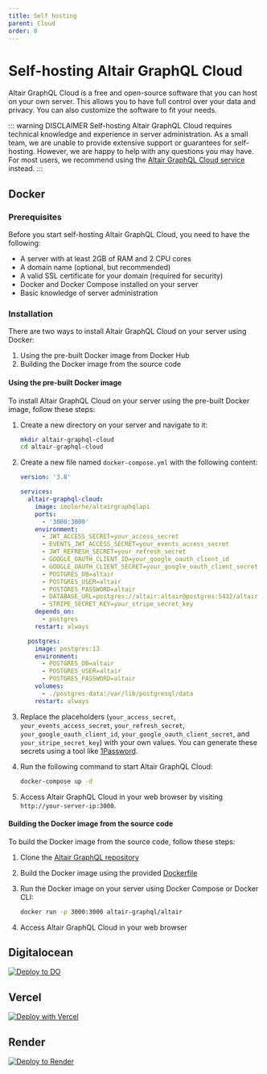 ```yaml
---
title: Self hosting
parent: Cloud
order: 8
---
```


# Self-hosting Altair GraphQL Cloud

Altair GraphQL Cloud is a free and open-source software that you can host on your own server. This allows you to have full control over your data and privacy. You can also customize the software to fit your needs.

::: warning DISCLAIMER
Self-hosting Altair GraphQL Cloud requires technical knowledge and experience in server administration. As a small team, we are unable to provide extensive support or guarantees for self-hosting. However, we are happy to help with any questions you may have. For most users, we recommend using the [Altair GraphQL Cloud service](/cloud) instead.
:::

## Docker

### Prerequisites

Before you start self-hosting Altair GraphQL Cloud, you need to have the following:

- A server with at least 2GB of RAM and 2 CPU cores
- A domain name (optional, but recommended)
- A valid SSL certificate for your domain (required for security)
- Docker and Docker Compose installed on your server
- Basic knowledge of server administration

### Installation

There are two ways to install Altair GraphQL Cloud on your server using Docker:

1. Using the pre-built Docker image from Docker Hub
2. Building the Docker image from the source code

#### Using the pre-built Docker image

To install Altair GraphQL Cloud on your server using the pre-built Docker image, follow these steps:

1. Create a new directory on your server and navigate to it:

   ```bash
   mkdir altair-graphql-cloud
   cd altair-graphql-cloud
   ```

2. Create a new file named `docker-compose.yml` with the following content:

   ```yaml
   version: '3.8'

   services:
     altair-graphql-cloud:
       image: imolorhe/altairgraphqlapi
       ports:
         - '3000:3000'
       environment:
         - JWT_ACCESS_SECRET=your_access_secret
         - EVENTS_JWT_ACCESS_SECRET=your_events_access_secret
         - JWT_REFRESH_SECRET=your_refresh_secret
         - GOOGLE_OAUTH_CLIENT_ID=your_google_oauth_client_id
         - GOOGLE_OAUTH_CLIENT_SECRET=your_google_oauth_client_secret
         - POSTGRES_DB=altair
         - POSTGRES_USER=altair
         - POSTGRES_PASSWORD=altair
         - DATABASE_URL=postgres://altair:altair@postgres:5432/altair
         - STRIPE_SECRET_KEY=your_stripe_secret_key
       depends_on:
         - postgres
       restart: always

     postgres:
       image: postgres:13
       environment:
         - POSTGRES_DB=altair
         - POSTGRES_USER=altair
         - POSTGRES_PASSWORD=altair
       volumes:
         - ./postgres-data:/var/lib/postgresql/data
       restart: always
   ```

3. Replace the placeholders (`your_access_secret`, `your_events_access_secret`, `your_refresh_secret`, `your_google_oauth_client_id`, `your_google_oauth_client_secret`, and `your_stripe_secret_key`) with your own values. You can generate these secrets using a tool like [1Password](https://1password.com/password-generator/).
4. Run the following command to start Altair GraphQL Cloud:

   ```bash
   docker-compose up -d
   ```

5. Access Altair GraphQL Cloud in your web browser by visiting `http://your-server-ip:3000`.

#### Building the Docker image from the source code

To build the Docker image from the source code, follow these steps:

1. Clone the [Altair GraphQL repository](https://github.com/altair-graphql/altair)
2. Build the Docker image using the provided [Dockerfile](https://github.com/altair-graphql/altair/blob/master/Dockerfile)
3. Run the Docker image on your server using Docker Compose or Docker CLI:

   ```bash
   docker run -p 3000:3000 altair-graphql/altair
   ```

4. Access Altair GraphQL Cloud in your web browser

## Digitalocean

[![Deploy to DO](https://www.deploytodo.com/do-btn-blue.svg)](https://cloud.digitalocean.com/apps/new?repo=https://github.com/altair-graphql/altair/tree/master)

## Vercel

[![Deploy with Vercel](https://vercel.com/button)](https://vercel.com/new/clone?repository-url=https%3A%2F%2Fgithub.com%2Faltair-graphql%2Faltair&env=JWT_ACCESS_SECRET,EVENTS_JWT_ACCESS_SECRET,JWT_REFRESH_SECRET,GOOGLE_OAUTH_CLIENT_ID,GOOGLE_OAUTH_CLIENT_SECRET,POSTGRES_DB,POSTGRES_USER,POSTGRES_PASSWORD,DATABASE_URL,STRIPE_SECRET_KEY&project-name=altair-graphql-api&redirect-url=https%3A%2F%2Faltairgraphql.dev%2F)

## Render

[![Deploy to Render](https://render.com/images/deploy-to-render-button.svg)](https://render.com/deploy?repo=https://github.com/altair-graphql/altair)
